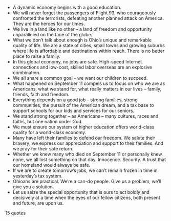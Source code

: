  - A dynamic economy begins with a good education.
 - We will never forget the passengers of Flight 93, who courageously confronted the terrorists, defeating another planned attack on America. They are the heroes for our times.
 - We live in a land like no other – a land of freedom and opportunity unparalleled on the face of the globe.
 - What we don’t talk about enough is Ohio’s unique and remarkable quality of life. We are a state of cities, small towns and growing suburbs where life is affordable and destinations within reach. There is no better place to raise a family.
 - In this global economy, no jobs are safe. High-speed Internet connections and low-cost, skilled labor overseas are an explosive combination.
 - We all share a common goal – we want our children to succeed.
 - What happened on September 11 compels us to focus on who we are as Americans, what we stand for, what really matters in our lives – family, friends, faith and freedom.
 - Everything depends on a good job – strong families, strong communities, the pursuit of the American dream, and a tax base to support schools for our kids and services for our seniors.
 - We stand strong together – as Americans – many cultures, races and faiths, but one nation under God.
 - We must ensure our system of higher education offers world-class quality for a world-class economy.
 - Many have left their families to defend our freedom. We salute their bravery; we express our appreciation and support to their families. And we pray for their safe return.
 - Whether we knew many who died on September 11 or personally knew none, we all lost something on that day. Innocence. Security. A trust that our homeland would always be safe.
 - If we are to create tomorrow’s jobs, we can’t remain frozen in time in yesterday’s tax system.
 - Ohioans are practical. We’re a can-do people. Give us a problem, we’ll give you a solution.
 - Let us seize the special opportunity that is ours to act boldly and decisively at a time when the eyes of our fellow citizens, both present and future, are upon us.

15 quotes